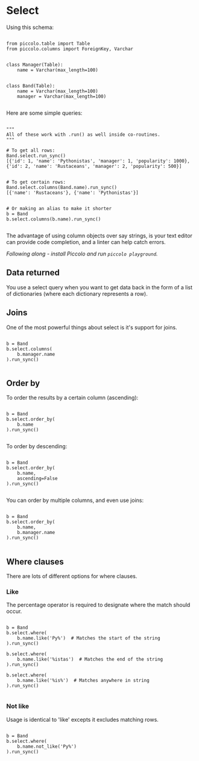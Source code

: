 # Select

Using this schema:

<pre><code class="language-python">
from piccolo.table import Table
from piccolo.columns import ForeignKey, Varchar


class Manager(Table):
    name = Varchar(max_length=100)


class Band(Table):
    name = Varchar(max_length=100)
    manager = Varchar(max_length=100)

</code></pre>

Here are some simple queries:

<pre><code class="language-python">
"""
All of these work with .run() as well inside co-routines.
"""

# To get all rows:
Band.select.run_sync()
[{'id': 1, 'name': 'Pythonistas', 'manager': 1, 'popularity': 1000},
{'id': 2, 'name': 'Rustaceans', 'manager': 2, 'popularity': 500}]


# To get certain rows:
Band.select.columns(Band.name).run_sync()
[{'name': 'Rustaceans'}, {'name': 'Pythonistas'}]


# Or making an alias to make it shorter
b = Band
b.select.columns(b.name).run_sync()

</code></pre>

The advantage of using column objects over say strings, is your text editor can provide code completion, and a linter can help catch errors.

<em>Following along - install Piccolo and run `piccolo playground`.</em>

## Data returned

You use a select query when you want to get data back in the form of a list of dictionaries (where each dictionary represents a row).

## Joins

One of the most powerful things about select is it's support for joins.

<pre><code class="language-python">
b = Band
b.select.columns(
    b.manager.name
).run_sync()

</code></pre>

## Order by

To order the results by a certain column (ascending):

<pre><code class="language-python">
b = Band
b.select.order_by(
    b.name
).run_sync()

</code></pre>

To order by descending:

<pre><code class="language-python">
b = Band
b.select.order_by(
    b.name,
    ascending=False
).run_sync()

</code></pre>

You can order by multiple columns, and even use joins:

<pre><code class="language-python">
b = Band
b.select.order_by(
    b.name,
    b.manager.name
).run_sync()

</code></pre>

## Where clauses

There are lots of different options for where clauses.

### Like

The percentage operator is required to designate where the match should occur.

<pre><code class="language-python">
b = Band
b.select.where(
    b.name.like('Py%')  # Matches the start of the string
).run_sync()

b.select.where(
    b.name.like('%istas')  # Matches the end of the string
).run_sync()

b.select.where(
    b.name.like('%is%')  # Matches anywhere in string
).run_sync()

</code></pre>

### Not like

Usage is identical to 'like' excepts it excludes matching rows.

<pre><code class="language-python">
b = Band
b.select.where(
    b.name.not_like('Py%')
).run_sync()

</code></pre>
